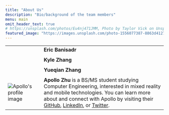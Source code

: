 ```yaml
---
title: "About Us"
description: "Bio/background of the team members"
menu: main
omit_header_text: true
# https://unsplash.com/photos/Eu4nj471JMM, Photo by Taylor Vick on Unsplash
featured_image: "https://images.unsplash.com/photo-1556077387-8863d4127fbf"
---
```


<!--
The middle column and extra rows in the table adds a little more spacing.
Eventually, I'm hoping that our images and texts will balance out the width.
If it turns out that's not the case, I'll fix the layout later.
-->

<!-- and I'll probably switch to use my own picture if it turns out that's what everyone else does :) -->

||||
|--|--|--|
|||**Eric Banisadr**|
|||
|||**Kyle Zhang**|
|||
|||**Yueqian Zhang**|
|||
|![Apollo's profile image](../images/zhuzhiyu.png)||**Apollo Zhu** is a BS/MS student studying Computer Engineering, interested in mixed reality and mobile technologies. You can learn more about and connect with Apollo by visiting their [GitHub](https://github.com/ApolloZhu), [LinkedIn](https://www.linkedin.com/in/apollozhu/), or [Twitter](https://twitter.com/zhuzhiyu_).|
